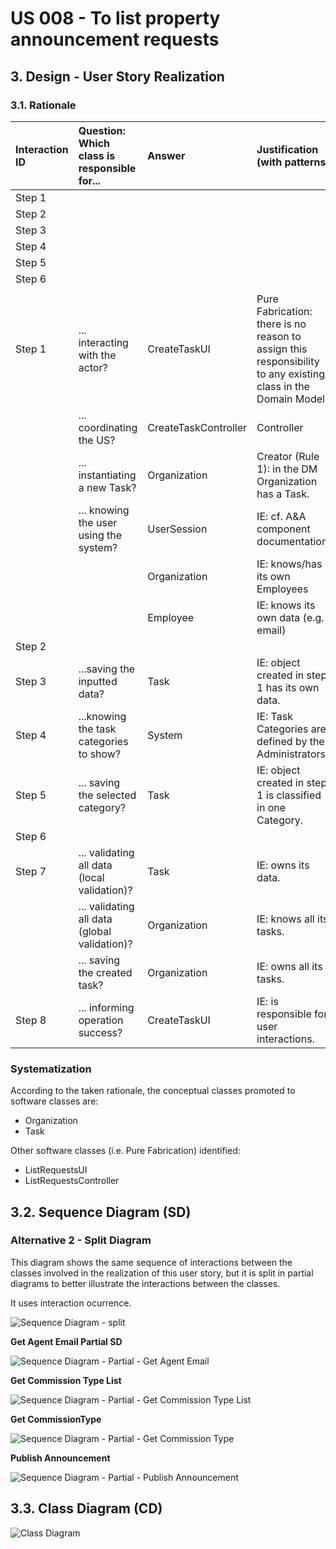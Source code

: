 # US 008 - To list property announcement requests
 
## 3. Design - User Story Realization 

### 3.1. Rationale

| Interaction ID | Question: Which class is responsible for...   | Answer               | Justification (with patterns)                                                                                 |
|:---------------|:----------------------------------------------|:---------------------|:--------------------------------------------------------------------------------------------------------------|
| Step 1         |                                               |                      |                                                                                                               |
| Step 2         |                                               |                      |                                                                                                               |
| Step 3         |                                               |                      |                                                                                                               |
| Step 4         |                                               |                      |                                                                                                               |
| Step 5         |                                               |                      |                                                                                                               |
| Step 6         |                                               |                      |                                                                                                               |
|                |                                               |                      |                                                                                                               |
| Step 1  		     | 	... interacting with the actor?              | CreateTaskUI         | Pure Fabrication: there is no reason to assign this responsibility to any existing class in the Domain Model. |
| 			  		        | 	... coordinating the US?                     | CreateTaskController | Controller                                                                                                    |
| 			  		        | 	... instantiating a new Task?                | Organization         | Creator (Rule 1): in the DM Organization has a Task.                                                          |
| 			  		        | ... knowing the user using the system?        | UserSession          | IE: cf. A&A component documentation.                                                                          |
| 			  		        | 							                                       | Organization         | IE: knows/has its own Employees                                                                               |
| 			  		        | 							                                       | Employee             | IE: knows its own data (e.g. email)                                                                           |
| Step 2  		     | 							                                       |                      |                                                                                                               |
| Step 3  		     | 	...saving the inputted data?                 | Task                 | IE: object created in step 1 has its own data.                                                                |
| Step 4  		     | 	...knowing the task categories to show?      | System               | IE: Task Categories are defined by the Administrators.                                                        |
| Step 5  		     | 	... saving the selected category?            | Task                 | IE: object created in step 1 is classified in one Category.                                                   |
| Step 6  		     | 							                                       |                      |                                                                                                               |              
| Step 7  		     | 	... validating all data (local validation)?  | Task                 | IE: owns its data.                                                                                            | 
| 			  		        | 	... validating all data (global validation)? | Organization         | IE: knows all its tasks.                                                                                      | 
| 			  		        | 	... saving the created task?                 | Organization         | IE: owns all its tasks.                                                                                       | 
| Step 8  		     | 	... informing operation success?             | CreateTaskUI         | IE: is responsible for user interactions.                                                                     | 

### Systematization ##

According to the taken rationale, the conceptual classes promoted to software classes are: 

 * Organization
 * Task

Other software classes (i.e. Pure Fabrication) identified: 

 * ListRequestsUI  
 * ListRequestsController


## 3.2. Sequence Diagram (SD)

### Alternative 2 - Split Diagram

This diagram shows the same sequence of interactions between the classes involved in the realization of this user story, but it is split in partial diagrams to better illustrate the interactions between the classes.

It uses interaction ocurrence.

![Sequence Diagram - split](svg/us008-sequence-diagram-split.svg)

**Get Agent Email Partial SD**

![Sequence Diagram - Partial - Get Agent Email](svg/us008-sequence-diagram-partial-get-agent-email.svg)

**Get Commission Type List**

![Sequence Diagram - Partial - Get Commission Type List](svg/us008-sequence-diagram-partial-get-commission-type-list.svg)

**Get CommissionType**

![Sequence Diagram - Partial - Get Commission Type](svg/us008-sequence-diagram-partial-get-commission-type.svg)

**Publish Announcement**

![Sequence Diagram - Partial - Publish Announcement](svg/us008-sequence-diagram-partial-publish-announcement.svg)

## 3.3. Class Diagram (CD)

![Class Diagram](svg/us008-class-diagram.svg)
